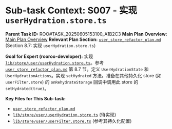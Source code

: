 # Sub-task Context: S007 - 实现 `userHydration.store.ts`

**Parent Task ID:** ROO#TASK_20250605153100_A1B2C3
**Main Plan Overview:** [Main Plan Overview](../../../plans/ROO#TASK_20250605153100_A1B2C3_plan_overview.md)
**Relevant Plan Section:** [`user_store_refactor_plan.md`](../../../../user_store_refactor_plan.md:228) (Section 8.7: 实现 `userHydration.store.ts`)

**Goal for Expert (rooroo-developer):**
实现 [`lib/store/user/userHydration.store.ts`](../../../../lib/store/user/userHydration.store.ts)。参考 [`user_store_refactor_plan.md`](../../../../user_store_refactor_plan.md:228) 第 8.7 节。定义 `UserHydrationState` 和 `UserHydrationActions`。实现 `setHydrated` 方法。准备在其他持久化 store (如 `userFilter.store`) 的 `onRehydrateStorage` 回调中调用此 store 的 `setHydrated(true)`。

**Key Files for This Sub-task:**
*   [`user_store_refactor_plan.md`](../../../../user_store_refactor_plan.md)
*   [`lib/store/user/userHydration.store.ts`](../../../../lib/store/user/userHydration.store.ts) (待实现)
*   [`lib/store/user/userFilter.store.ts`](../../../../lib/store/user/userFilter.store.ts) (参考其持久化配置)
